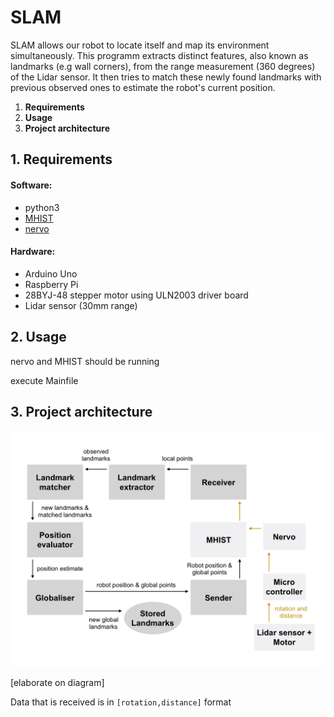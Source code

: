# SLAM

SLAM allows our robot to locate itself and map its environment simultaneously.
This programm extracts distinct features, also known as landmarks (e.g wall corners), from the range measurement (360 degrees) of the Lidar sensor.
It then tries to match these newly found landmarks with previous observed ones to estimate the robot's current position.
 


1. **Requirements**
2. **Usage**
3. **Project architecture**

## 1. Requirements

#### Software:
- python3
- [MHIST](https://github.com/alexmorten/mhist)
- [nervo](https://github.com/codeuniversity/nervo)

#### Hardware:

- Arduino Uno
- Raspberry Pi
- 28BYJ-48 stepper motor using ULN2003 driver board
- Lidar sensor (30mm range)

## 2. Usage

nervo and MHIST should be running

execute Mainfile

## 3. Project architecture

![alt](SLAM_architecture.png)

[elaborate on diagram]

Data that is received is in `[rotation,distance]` format




